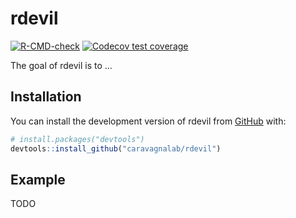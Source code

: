 
<!-- README.md is generated from README.Rmd. Please edit that file -->

# rdevil

<!-- badges: start -->

[![R-CMD-check](https://github.com/caravagnalab/rdevil/actions/workflows/R-CMD-check.yaml/badge.svg)](https://github.com/caravagnalab/rdevil/actions/workflows/R-CMD-check.yaml)
[![Codecov test
coverage](https://codecov.io/gh/caravagnalab/rdevil/branch/main/graph/badge.svg)](https://app.codecov.io/gh/caravagnalab/rdevil?branch=main)
<!-- badges: end -->

The goal of rdevil is to …

## Installation

You can install the development version of rdevil from
[GitHub](https://github.com/) with:

``` r
# install.packages("devtools")
devtools::install_github("caravagnalab/rdevil")
```

## Example

TODO
